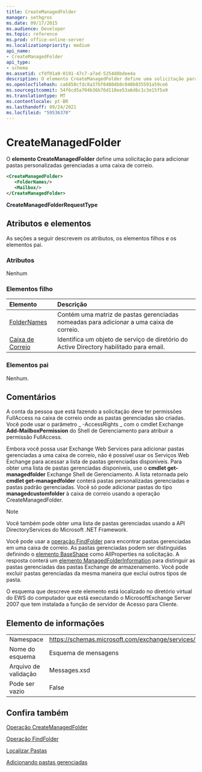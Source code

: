 ```yaml
---
title: CreateManagedFolder
manager: sethgros
ms.date: 09/17/2015
ms.audience: Developer
ms.topic: reference
ms.prod: office-online-server
ms.localizationpriority: medium
api_name:
- CreateManagedFolder
api_type:
- schema
ms.assetid: cfdf01a9-0191-47c7-a7ad-5254d8bdee4a
description: O elemento CreateManagedFolder define uma solicitação para adicionar pastas personalizadas gerenciadas a uma caixa de correio.
ms.openlocfilehash: ca6850cfdc8a37bf0480db0c040b035591a59ce6
ms.sourcegitcommit: 54f6cd5a704b36b76d110ee53a6d6c1c3e15f5a9
ms.translationtype: MT
ms.contentlocale: pt-BR
ms.lasthandoff: 09/24/2021
ms.locfileid: "59536370"
---
```

# <a name="createmanagedfolder"></a>CreateManagedFolder

O **elemento CreateManagedFolder** define uma solicitação para adicionar pastas personalizadas gerenciadas a uma caixa de correio. 
  
```xml
<CreateManagedFolder>
   <FolderNames/>
   <Mailbox/>
</CreateManagedFolder>
```

 **CreateManagedFolderRequestType**
## <a name="attributes-and-elements"></a>Atributos e elementos

As seções a seguir descrevem os atributos, os elementos filhos e os elementos pai.
  
### <a name="attributes"></a>Atributos

Nenhum
  
### <a name="child-elements"></a>Elementos filho

|**Elemento**|**Descrição**|
|:-----|:-----|
|[FolderNames](foldernames.md) <br/> |Contém uma matriz de pastas gerenciadas nomeadas para adicionar a uma caixa de correio.  <br/> |
|[Caixa de Correio](mailbox.md) <br/> |Identifica um objeto de serviço de diretório do Active Directory habilitado para email.  <br/> |
   
### <a name="parent-elements"></a>Elementos pai

Nenhum.
  
## <a name="remarks"></a>Comentários

A conta da pessoa que está fazendo a solicitação deve ter permissões FullAccess na caixa de correio onde as pastas gerenciadas são criadas. Você pode usar o parâmetro _ -AccessRights _ com o cmdlet Exchange **Add-MailboxPermission** do Shell de Gerenciamento para atribuir a permissão FullAccess. 
  
Embora você possa usar Exchange Web Services para adicionar pastas gerenciadas a uma caixa de correio, não é possível usar os Serviços Web Exchange para acessar a lista de pastas gerenciadas disponíveis. Para obter uma lista de pastas gerenciadas disponíveis, use o **cmdlet get-managedfolder** Exchange Shell de Gerenciamento. A lista retornada pelo **cmdlet get-managedfolder** conterá pastas personalizadas gerenciadas e pastas padrão gerenciadas. Você só pode adicionar pastas do tipo **managedcustomfolder** à caixa de correio usando a operação CreateManagedFolder. 
  
> [!NOTE]
> Você também pode obter uma lista de pastas gerenciadas usando a API DirectoryServices do Microsoft .NET Framework. 
  
Você pode usar a [operação FindFolder](findfolder-operation.md) para encontrar pastas gerenciadas em uma caixa de correio. As pastas gerenciadas podem ser distinguidas definindo o [elemento BaseShape](baseshape.md) como AllProperties na solicitação. A resposta conterá um [elemento ManagedFolderInformation](managedfolderinformation.md) para distinguir as pastas gerenciadas das pastas Exchange de armazenamento. Você pode excluir pastas gerenciadas da mesma maneira que exclui outros tipos de pasta. 
  
O esquema que descreve este elemento está localizado no diretório virtual do EWS do computador que está executando o MicrosoftExchange Server 2007 que tem instalada a função de servidor de Acesso para Cliente.
  
## <a name="element-information"></a>Elemento de informações

|||
|:-----|:-----|
|Namespace  <br/> |https://schemas.microsoft.com/exchange/services/2006/messages  <br/> |
|Nome do esquema  <br/> |Esquema de mensagens  <br/> |
|Arquivo de validação  <br/> |Messages.xsd  <br/> |
|Pode ser vazio  <br/> |False  <br/> |
   
## <a name="see-also"></a>Confira também



[Operação CreateManagedFolder](createmanagedfolder-operation.md)
  
[Operação FindFolder](findfolder-operation.md)


[Localizar Pastas](https://msdn.microsoft.com/library/9124d868-017a-43f0-b915-5c0082cacec9%28Office.15%29.aspx)
  
[Adicionando pastas gerenciadas](https://msdn.microsoft.com/library/846658c6-7043-40fb-8439-19f97c2a967f%28Office.15%29.aspx)

